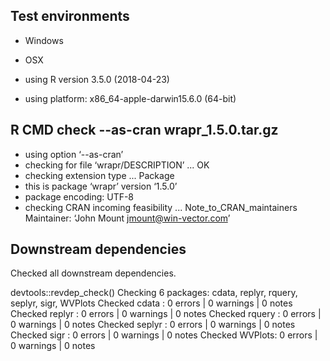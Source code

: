 

## Test environments

  * Windows

  * OSX 
  * using R version 3.5.0 (2018-04-23)
  * using platform: x86_64-apple-darwin15.6.0 (64-bit)

## R CMD check --as-cran wrapr_1.5.0.tar.gz 

  * using option ‘--as-cran’
  * checking for file ‘wrapr/DESCRIPTION’ ... OK
  * checking extension type ... Package
  * this is package ‘wrapr’ version ‘1.5.0’
  * package encoding: UTF-8
  * checking CRAN incoming feasibility ... Note_to_CRAN_maintainers
  Maintainer: ‘John Mount <jmount@win-vector.com>’

## Downstream dependencies

  Checked all downstream dependencies.

  devtools::revdep_check()
  Checking 6 packages: cdata, replyr, rquery, seplyr, sigr, WVPlots
  Checked cdata  : 0 errors | 0 warnings | 0 notes
  Checked replyr : 0 errors | 0 warnings | 0 notes
  Checked rquery : 0 errors | 0 warnings | 0 notes
  Checked seplyr : 0 errors | 0 warnings | 0 notes
  Checked sigr   : 0 errors | 0 warnings | 0 notes
  Checked WVPlots: 0 errors | 0 warnings | 0 notes
